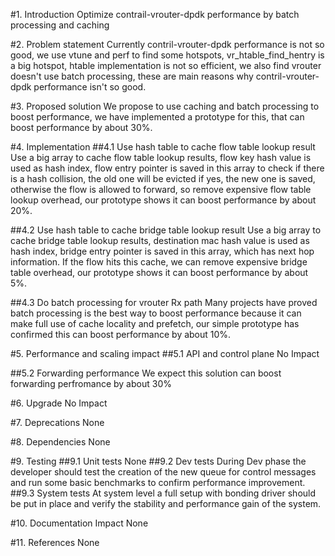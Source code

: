 
#1. Introduction
Optimize contrail-vrouter-dpdk performance by batch processing and caching

#2. Problem statement
Currently contril-vrouter-dpdk performance is not so good, we use vtune and perf to find some
hotspots, vr_htable_find_hentry is a big hotspot, htable implementation is not so efficient,
we also find vrouter doesn't use batch processing, these are main reasons why contril-vrouter-dpdk
performance isn't so good.

#3. Proposed solution
We propose to use caching and batch processing to boost performance, we have implemented a prototype
for this, that can boost performance by about 30%.

#4. Implementation
##4.1 Use hash table to cache flow table lookup result
Use a big array to cache flow table lookup results, flow key hash value is used as hash index, flow
entry pointer is saved in this array to check if there is a hash collision, the old one will be evicted
if yes, the new one is saved, otherwise the flow is allowed to forward, so remove expensive flow table
lookup overhead, our prototype shows it can boost performance by about 20%.

##4.2 Use hash table to cache bridge table lookup result
Use a big array to cache bridge table lookup results, destination mac hash value is used as hash index,
bridge entry pointer is saved in this array, which has next hop information. If the flow hits this cache,
we can remove expensive bridge table overhead, our prototype shows it can boost performance by about 5%.

##4.3 Do batch processing for vrouter Rx path
Many projects have proved batch processing is the best way to boost performance because it can make full
use of cache locality and prefetch, our simple prototype has confirmed this can boost performance by about
10%.

#5. Performance and scaling impact
##5.1 API and control plane
No Impact

##5.2 Forwarding performance
We expect this solution can boost forwarding perfromance by about 30%

#6. Upgrade
No Impact

#7. Deprecations
None

#8. Dependencies
None

#9. Testing
##9.1 Unit tests
None
##9.2 Dev tests
During Dev phase the developer should test the creation of the new queue for control messages and run
some basic benchmarks to confirm performance improvement.
##9.3 System tests
At system level a full setup with bonding driver should be put in place and verify the stability and 
performance gain of the system.

#10. Documentation Impact
None

#11. References
None
